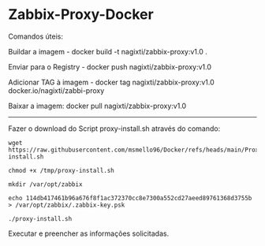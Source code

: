 # Zabbix-Proxy-Docker

Comandos úteis: 

Buildar a imagem - docker build -t nagixti/zabbix-proxy:v1.0 .

Enviar para o Registry - docker push nagixti/zabbix-proxy:v1.0

Adicionar TAG à imagem - docker tag nagixti/zabbix-proxy:v1.0 docker.io/nagixti/zabbi-proxy

Baixar a imagem: docker pull nagixti/zabbix-proxy:v1.0

-----

Fazer o download do Script proxy-install.sh através do comando: 
```
wget https://raw.githubusercontent.com/msmello96/Docker/refs/heads/main/Proxy/proxy-install.sh
```
```
chmod +x /tmp/proxy-install.sh
```
```
mkdir /var/opt/zabbix
```
```
echo 114db417461b96a676f8f1ac372370cc8e7300a552cd27aeed89761368d3755b > /var/opt/zabbix/.zabbix-key.psk
```
```
./proxy-install.sh
```

Executar e preencher as informações solicitadas.

